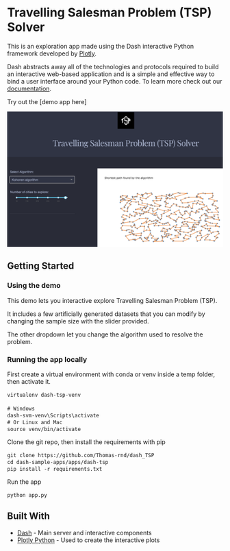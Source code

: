 
# Travelling Salesman Problem (TSP) Solver

This is an exploration app made using the Dash interactive Python framework developed by [Plotly](https://plot.ly/).

Dash abstracts away all of the technologies and protocols required to build an interactive web-based application and is a simple and effective way to bind a user interface around your Python code. To learn more check out our [documentation](https://plot.ly/dash).

Try out the [demo app here]

![alt text](images/screenshot.png "Screenshot")


## Getting Started
### Using the demo
This demo lets you interactive explore Travelling Salesman Problem (TSP). 

It includes a few artificially generated datasets that you can modify by changing the sample size with the slider provided.

The other dropdown let you change the algorithm used to resolve the problem.

### Running the app locally

First create a virtual environment with conda or venv inside a temp folder, then activate it.

```
virtualenv dash-tsp-venv

# Windows
dash-svm-venv\Scripts\activate
# Or Linux and Mac
source venv/bin/activate
```

Clone the git repo, then install the requirements with pip
```
git clone https://github.com/Thomas-rnd/dash_TSP
cd dash-sample-apps/apps/dash-tsp
pip install -r requirements.txt
```

Run the app
```
python app.py
```

## Built With
* [Dash](https://dash.plot.ly/) - Main server and interactive components
* [Plotly Python](https://plot.ly/python/) - Used to create the interactive plots
